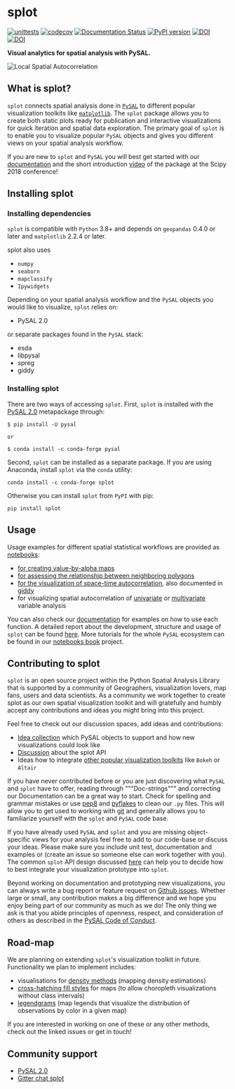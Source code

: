 # splot

[![unittests](https://github.com/pysal/splot/workflows/.github/workflows/unittests.yml/badge.svg)](https://github.com/pysal/splot/actions?query=workflow%3A.github%2Fworkflows%2Funittests.yml)
[![codecov](https://codecov.io/gh/pysal/splot/branch/main/graph/badge.svg)](https://codecov.io/gh/pysal/splot)
[![Documentation Status](https://readthedocs.org/projects/splot/badge/?version=latest)](https://splot.readthedocs.io/en/latest/?badge=latest)
[![PyPI version](https://badge.fury.io/py/splot.svg)](https://badge.fury.io/py/splot)
[![DOI](https://joss.theoj.org/papers/10.21105/joss.01882/status.svg)](https://doi.org/10.21105/joss.01882)
[![DOI](https://zenodo.org/badge/DOI/10.5281/zenodo.3258810.svg)](https://doi.org/10.5281/zenodo.3258810)

**Visual analytics for spatial analysis with PySAL.**

![Local Spatial Autocorrelation](figs/viz_local_autocorrelation.png)

## What is splot?

`splot` connects spatial analysis done in [`PySAL`](https://github.com/pysal) to different popular visualization toolkits like [`matplotlib`](https://matplotlib.org).
The `splot` package allows you to create both static plots ready for publication and interactive visualizations for quick iteration and spatial data exploration. The primary goal of `splot` is to enable you to visualize popular `PySAL` objects and gives you different views on your spatial analysis workflow.

If you are new to `splot` and `PySAL` you will best get started with our [documentation](https://splot.readthedocs.io/en/latest/) and the short introduction [video](https://youtu.be/kriQOJMycIQ?t=2403) of the package at the Scipy 2018 conference!

## Installing splot

### Installing dependencies

`splot` is compatible with `Python` 3.8+ and depends on `geopandas` 0.4.0 or later and `matplotlib` 2.2.4 or later.

splot also uses

* `numpy`
* `seaborn`
* `mapclassify`
* `Ipywidgets`

Depending on your spatial analysis workflow and the `PySAL` objects you would like to visualize, `splot` relies on:

* PySAL 2.0

or separate packages found in the `PySAL` stack:

* esda
* libpysal
* spreg
* giddy

### Installing splot

There are two ways of accessing `splot`. First, `splot` is installed with the [PySAL 2.0](https://pysal.readthedocs.io/en/latest/installation.html) metapackage through:

    $ pip install -U pysal

    or

    $ conda install -c conda-forge pysal

Second, `splot` can be installed as a separate package. If you are using Anaconda, install `splot` via the `conda` utility:

    conda install -c conda-forge splot

Otherwise you can install `splot` from `PyPI` with pip:

    pip install splot

## Usage

Usage examples for different spatial statistical workflows are provided as [notebooks](https://github.com/pysal/splot/tree/main/notebooks):

* [for creating value-by-alpha maps](https://github.com/pysal/splot/blob/main/notebooks/mapping_vba.ipynb)
* [for assessing the relationship between neighboring polygons](https://github.com/pysal/splot/blob/main/notebooks/libpysal_non_planar_joins_viz.ipynb)
* [for the visualization of space-time autocorrelation](https://github.com/pysal/splot/blob/main/notebooks/giddy_space_time.ipynb), also documented in [giddy](https://github.com/pysal/giddy/blob/main/notebooks/directional.ipynb)
* for visualizing spatial autocorrelation of [univariate](https://github.com/pysal/splot/blob/main/notebooks/esda_morans_viz.ipynb) or [multivariate](https://github.com/pysal/splot/blob/main/notebooks/esda_moran_matrix_viz.ipynb) variable analysis

You can also check our [documentation](https://splot.readthedocs.io/en/latest/) for examples on how to use each function. A detailed report about the development, structure and usage of `splot` can be found [here](https://gist.github.com/slumnitz/a86ef4a5b48b1b5fac41e91cfd05fff2). More tutorials for the whole `PySAL` ecosystem can be found in our [notebooks book](http://pysal.org/notebooks/intro.html) project.

## Contributing to splot

`splot` is an open source project within the Python Spatial Analysis Library that is supported by a community of Geographers, visualization lovers, map fans, users and data scientists. As a community we work together to create splot as our own spatial visualization toolkit and will gratefully and humbly accept any contributions and ideas you might bring into this project.

Feel free to check out our discussion spaces, add ideas and contributions:

* [Idea collection](https://github.com/pysal/splot/issues/10) which PySAL objects to support and how new visualizations could look like
* [Discussion](https://github.com/pysal/splot/issues/9) about the splot API
* Ideas how to integrate [other popular visualization toolkits](https://github.com/pysal/splot/issues/22) like `Bokeh` or `Altair`

If you have never contributed before or you are just discovering what `PySAL` and `splot` have to offer, reading through """Doc-strings""" and correcting our Documentation can be a great way to start. Check for spelling and grammar mistakes or use [pep8](https://pypi.org/project/pep8/) and [pyflakes](https://pypi.org/project/pyflakes/) to clean our `.py` files. This will allow you to get used to working with [git](https://try.github.io) and generally allows you to familiarize yourself with the `splot` and `PySAL` code base.

If you have already used `PySAL` and `splot` and you are missing object-specific views for your analysis feel free to add to our code-base or discuss your ideas. Please make sure you include unit test, documentation and examples or (create an issue so someone else can work together with you). The common `splot` API design discussed [here](https://github.com/pysal/splot/issues/9) can help you to decide how to best integrate your visualization prototype into `splot`.

Beyond working on documentation and prototyping new visualizations, you can always write a bug report or feature request on [Github issues](https://github.com/pysal/splot/issues). Whether large or small, any contribution makes a big difference and we hope you enjoy being part of our community as much as we do! The only thing we ask is that you abide principles of openness, respect, and consideration of others as described in the [PySAL Code of Conduct](https://github.com/pysal/code_of_conduct/blob/master/README.md).

## Road-map

We are planning on extending `splot`'s visualization toolkit in future. Functionality we plan to implement includes:

* visualisations for [density methods](https://github.com/pysal/splot/issues/32) (mapping density estimations)
* [cross-hatching fill styles](https://github.com/pysal/splot/issues/35) for maps (to allow choropleth visualizations without class intervals)
* [legendgrams](https://github.com/pysal/splot/issues/34) (map legends that visualize the distribution of observations by color in a given map)

If you are interested in working on one of these or any other methods, check out the linked issues or get in touch!

## Community support

* [PySAL 2.0](http://pysal.org)
* [Gitter chat splot](https://gitter.im/pysal/splot?utm_source=badge&utm_medium=badge&utm_campaign=pr-badge&utm_content=badge)
